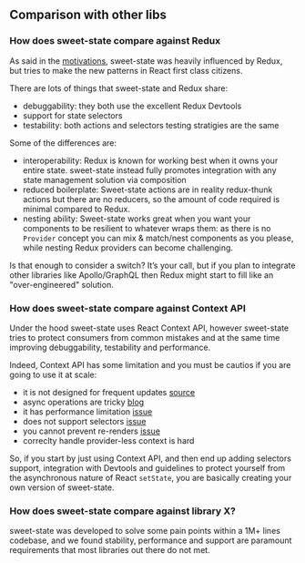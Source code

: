 ## Comparison with other libs

### How does sweet-state compare against Redux

As said in the [motivations](./motivation.md), sweet-state was heavily influenced by Redux, but tries to make the new patterns in React first class citizens.

There are lots of things that sweet-state and Redux share:

- debuggability: they both use the excellent Redux Devtools
- support for state selectors
- testability: both actions and selectors testing stratigies are the same

Some of the differences are:

- interoperability: Redux is known for working best when it owns your entire state. sweet-state instead fully promotes integration with any state management solution via composition
- reduced boilerplate: Sweet-state actions are in reality redux-thunk actions but there are no reducers, so the amount of code required is minimal compared to Redux.
- nesting ability: Sweet-state works great when you want your components to be resilient to whatever wraps them: as there is no `Provider` concept you can mix & match/nest components as you please, while nesting Redux providers can become challenging.

Is that enough to consider a switch? It’s your call, but if you plan to integrate other libraries like Apollo/GraphQL then Redux might start to fill like an "over-engineered" solution.

### How does sweet-state compare against Context API

Under the hood sweet-state uses React Context API, however sweet-state tries to protect consumers from common mistakes and at the same time improving debuggability, testability and performance.

Indeed, Context API has some limitation and you must be cautios if you are going to use it at scale:

- it is not designed for frequent updates [source](https://twitter.com/dan_abramov/status/1109595839347990528)
- async operations are tricky [blog](https://medium.com/@albertogasparin/the-pitfalls-of-async-operations-via-react-context-api-ab987d4290e6)
- it has performance limitation [issue](https://github.com/facebook/react/issues/13739)
- does not support selectors [issue](https://github.com/facebook/react/issues/14110)
- you cannot prevent re-renders [issue](https://github.com/facebook/react/issues/15156)
- correclty handle provider-less context is hard

So, if you start by just using Context API, and then end up adding selectors support, integration with Devtools and guidelines to protect yourself from the asynchronous nature of React `setState`, you are basically creating your own version of sweet-state.

### How does sweet-state compare against library X?

sweet-state was developed to solve some pain points within a 1M+ lines codebase, and we found stability, performance and support are paramount requirements that most libraries out there do not met.
